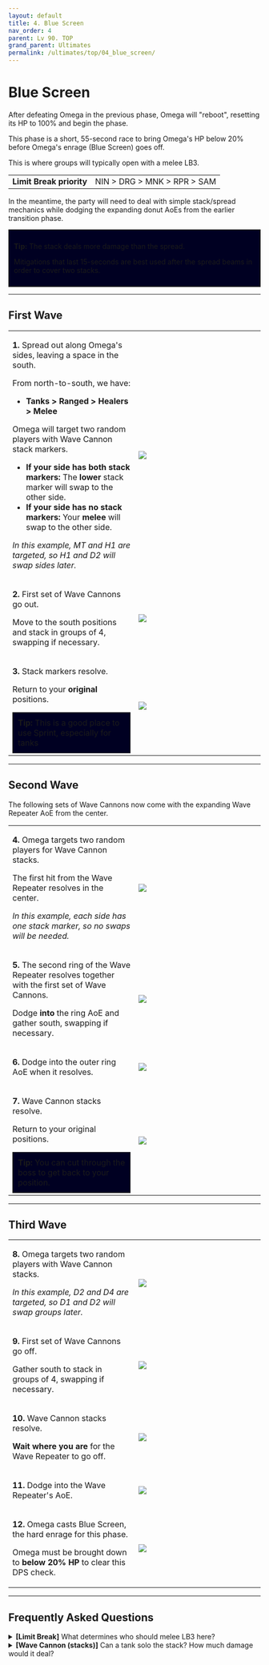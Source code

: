 ```yaml
---
layout: default
title: 4. Blue Screen
nav_order: 4
parent: Lv 90. TOP
grand_parent: Ultimates
permalink: /ultimates/top/04_blue_screen/
---
```


# Blue Screen

After defeating Omega in the previous phase, Omega will "reboot", resetting
its HP to 100% and begin the phase.

This phase is a short, 55-second race to bring Omega's HP below 20% before
Omega's enrage (Blue Screen) goes off.

This is where groups will typically open with a melee LB3.

<table>
  <tr>
    <td><b>Limit Break priority</b></td>
    <td>NIN > DRG > MNK > RPR > SAM</td>
  </tr>
</table>

In the meantime, the party will need to deal with simple stack/spread mechanics
while dodging the expanding donut AoEs from the earlier transition phase.

<div style="background-color: #002 ; padding: 10px; border: 1px solid;">
  <p><b>Tip:</b> The stack deals more damage than the spread.</p>
  <p>Mitigations that last 15-seconds are best used after the spread beams in
  order to cover two stacks.</p>
</div>

---

## First Wave

<table>
  <tr>
    <td width="50%">
      <p><b>1.</b> Spread out along Omega's sides, leaving a space in the south.</p>
      <p>From north-to-south, we have:</p>
      <ul>
        <li><b>Tanks > Ranged > Healers > Melee</b></li>
      </ul>
      <p>Omega will target two random players with Wave Cannon stack markers.</p>
      <ul>
        <li><b>If your side has both stack markers:</b> The <b>lower</b> stack
        marker will swap to the other side.</li>
        <li><b>If your side has no stack markers:</b> Your <b>melee</b> will
        swap to the other side.</li>
      </ul>
      <p><em>In this example, MT and H1 are targeted, so H1 and D2 will swap
      sides later.</em></p>
    </td>
    <td><img src="{{site.baseurl}}/assets/images/ultimates/top/04/blue_screen_1_1.jpg"></td>
  </tr>
  <tr>
    <td>
      <p><b>2.</b> First set of Wave Cannons go out.</p>
      <p>Move to the south positions and stack in groups of 4, swapping if
      necessary.</p>
    </td>
    <td><img src="{{site.baseurl}}/assets/images/ultimates/top/04/blue_screen_1_2.jpg"></td>
  </tr>
  <tr>
    <td>
      <p><b>3.</b> Stack markers resolve.</p>
      <p>Return to your <b>original</b> positions.</p>
      <div style="background-color: #002 ; padding: 10px; border: 1px solid;">
        <b>Tip:</b> This is a good place to use Sprint, especially for tanks
      </div>
    </td>
    <td><img src="{{site.baseurl}}/assets/images/ultimates/top/04/blue_screen_1_3.jpg"></td>
  </tr>
</table>

---

## Second Wave

The following sets of Wave Cannons now come with the expanding Wave Repeater
AoE from the center.

<table>
  <tr>
    <td width="50%">
      <p><b>4.</b> Omega targets two random players for Wave Cannon stacks.</p>
      <p>The first hit from the Wave Repeater resolves in the center.</p>
      <p><em>In this example, each side has one stack marker, so no swaps will
      be needed.</em></p>
    </td>
    <td><img src="{{site.baseurl}}/assets/images/ultimates/top/04/blue_screen_2_1.jpg"></td>
  </tr>
  <tr>
    <td>
      <p><b>5.</b> The second ring of the Wave Repeater resolves together with
      the first set of Wave Cannons.</p>
      <p>Dodge <b>into</b> the ring AoE and gather south, swapping if necessary.</p>
    </td>
    <td><img src="{{site.baseurl}}/assets/images/ultimates/top/04/blue_screen_2_2.jpg"></td>
  </tr>
  <tr>
    <td>
      <p><b>6.</b> Dodge into the outer ring AoE when it resolves.</p>
    </td>
    <td><img src="{{site.baseurl}}/assets/images/ultimates/top/04/blue_screen_2_3.jpg"></td>
  </tr>
  <tr>
    <td>
      <p><b>7.</b> Wave Cannon stacks resolve.</p>
      <p>Return to your original positions.</p>
      <div style="background-color: #002 ; padding: 10px; border: 1px solid;">
        <b>Tip:</b> You can cut through the boss to get back to your position.
      </div>
    </td>
    <td><img src="{{site.baseurl}}/assets/images/ultimates/top/04/blue_screen_2_4.jpg"></td>
  </tr>
</table>

---

## Third Wave

<table>
  <tr>
    <td width="50%">
      <p><b>8.</b> Omega targets two random players with Wave Cannon stacks.</p>
      <p><em>In this example, D2 and D4 are targeted, so D1 and D2 will swap
      groups later.</em></p>
    </td>
    <td><img src="{{site.baseurl}}/assets/images/ultimates/top/04/blue_screen_3_1.jpg"></td>
  </tr>
  <tr>
    <td>
      <p><b>9.</b> First set of Wave Cannons go off.</p>
      <p>Gather south to stack in groups of 4, swapping if necessary.</p>
    </td>
    <td><img src="{{site.baseurl}}/assets/images/ultimates/top/04/blue_screen_3_2.jpg"></td>
  </tr>
  <tr>
    <td>
      <p><b>10.</b> Wave Cannon stacks resolve.</p>
      <p><b>Wait where you are</b> for the Wave Repeater to go off.</p>
    </td>
    <td><img src="{{site.baseurl}}/assets/images/ultimates/top/04/blue_screen_3_3.jpg"></td>
  </tr>
  <tr>
    <td>
      <p><b>11.</b> Dodge into the Wave Repeater's AoE.</p>
    </td>
    <td><img src="{{site.baseurl}}/assets/images/ultimates/top/04/blue_screen_3_4.jpg"></td>
  </tr>
  <tr>
    <td>
      <p><b>12.</b> Omega casts Blue Screen, the hard enrage for this phase.</p>
      <p>Omega must be brought down to <b>below 20% HP</b> to clear this DPS
      check.</p>
    </td>
    <td><img src="{{site.baseurl}}/assets/images/ultimates/top/04/blue_screen_3_5.jpg"></td>
  </tr>
</table>

---

## Frequently Asked Questions

<details markdown=block>
<summary>
  <b>[Limit Break]</b> What determines who should melee LB3 here?
</summary>
<table>
  <tr>
    <td>
      <p>The order is determined by who loses the least from doing so. This is
      obviously affected by Dance Partner, but as a general guideline, the
      order looks like:</p>
      <p style="text-align:center"><b>NIN > DRG > MNK > RPR > SAM</b></p>
      <ul>
        <li>NIN LBs here without any real loss- maybe a non-<em>Meisui</em> 
        <em>Bhavacakra</em> at most.</li>
        <li>DRG loses a <em>Wyrmwind Thrust</em>. Even if a NIN loses a <em>Bhavacakra</em>, that is still less than a lost <em>Wyrmwind Thrust</em> (-350 vs -420 potency).</li>
        <li>MNK loses two Opo-opo GCDs, resulting in a lost critical
        <em>Bootshine</em>, which can also lead to a lost <em>Forbidden
        Chakra</em>.</li>
        <li>
          <p>Neither RPR nor SAM wants to LB3 P4, because they can carry over
          a third <em>Enshroud</em>, or a <em>Meikyo Shisui</em> from P3.</p>
          <p>However, if forced to make a decision, a SAM's rotation is more
          rigid, causing them to lose a <em>Midare Setsugekka</em> and a
          <em>Shoha</em> if they LB3 in P4 (-1200 potency, not taking
          <em>Midare Setsugekka's</em> guaranteed crit into account).</p>
          <p>In contrast, a RPR's LB3 may cause them to overcap their Shroud
          Gauge as a result of the LB3 interfering with their rotation. This is
          admittedly awkward, but not as big of a loss compared to SAM, and can
          be avoided by spending an Enshroud at the end of P3 instead of carrying
          it over to P4.</p>
        </li>
      </ul>
    </td>
  </tr>
</table>
</details>

<details markdown=block>
<summary>
  <b>[Wave Cannon (stacks)]</b> Can a tank solo the stack? How much damage 
  would it deal?
</summary>
<table>
  <tr>
    <td>
      <p>The <em>Wave Cannon</em> stack deals approximately 210k damage to a
      tank taking it solo.</p>
      <p>This is actually rather tame compared to other tankbusters in the
      encounter, so <em>some</em> tanks will take the stack North and solo it
      instead with mitigation, provided the first <em>Solar Ray</em> in P5
      isn't mitigated (which should be the case for most party
      compositions).</p>
    </td>
  </tr>
</table>
</details>

<script data-goatcounter="https://tuufless.goatcounter.com/count"
        async src="//gc.zgo.at/count.js"></script>
